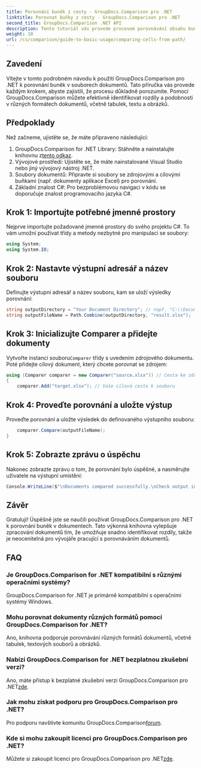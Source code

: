 ```yaml
---
title: Porovnání buněk z cesty - GroupDocs.Comparison pro .NET
linktitle: Porovnat buňky z cesty - GroupDocs.Comparison pro .NET
second_title: GroupDocs.Comparison .NET API
description: Tento tutoriál vás provede procesem porovnávání obsahu buněk aplikace Excel krok za krokem, což vývojářům umožní efektivně identifikovat rozdíly a podobnosti mezi dokumenty.
weight: 10
url: /cs/comparison/guide-to-basic-usage/comparing-cells-from-path/
---
```

## Zavedení

Vítejte v tomto podrobném návodu k použití GroupDocs.Comparison pro .NET k porovnání buněk v souborech dokumentů. Tato příručka vás provede každým krokem, abyste zajistili, že procesu důkladně porozumíte. Pomocí GroupDocs.Comparison můžete efektivně identifikovat rozdíly a podobnosti v různých formátech dokumentů, včetně tabulek, textu a obrázků.

## Předpoklady

Než začneme, ujistěte se, že máte připraveno následující:

1.  GroupDocs.Comparison for .NET Library: Stáhněte a nainstalujte knihovnu z[tento odkaz](https://releases.groupdocs.com/comparison/net/).
2. Vývojové prostředí: Ujistěte se, že máte nainstalované Visual Studio nebo jiný vývojový nástroj .NET.
3. Soubory dokumentů: Připravte si soubory se zdrojovými a cílovými buňkami (např. dokumenty aplikace Excel) pro porovnání.
4. Základní znalost C#: Pro bezproblémovou navigaci v kódu se doporučuje znalost programovacího jazyka C#.

## Krok 1: Importujte potřebné jmenné prostory

Nejprve importujte požadované jmenné prostory do svého projektu C#. To vám umožní používat třídy a metody nezbytné pro manipulaci se soubory:

```csharp
using System;
using System.IO;
```

## Krok 2: Nastavte výstupní adresář a název souboru

Definujte výstupní adresář a název souboru, kam se uloží výsledky porovnání:

```csharp
string outputDirectory = "Your Document Directory"; // např. "C:\\Documents"
string outputFileName = Path.Combine(outputDirectory, "result.xlsx");
```

## Krok 3: Inicializujte Comparer a přidejte dokumenty

 Vytvořte instanci souboru`Comparer` třídy s uvedením zdrojového dokumentu. Poté přidejte cílový dokument, který chcete porovnat se zdrojem:

```csharp
using (Comparer comparer = new Comparer("source.xlsx")) // Cesta ke zdrojovému souboru
{
    comparer.Add("target.xlsx"); // Vaše cílová cesta k souboru
```

## Krok 4: Proveďte porovnání a uložte výstup

Proveďte porovnání a uložte výsledek do definovaného výstupního souboru:

```csharp
    comparer.Compare(outputFileName);
}
```

## Krok 5: Zobrazte zprávu o úspěchu

Nakonec zobrazte zprávu o tom, že porovnání bylo úspěšné, a nasměrujte uživatele na výstupní umístění:

```csharp
Console.WriteLine($"\nDocuments compared successfully.\nCheck output in {outputDirectory}.");
```

## Závěr

Gratuluji! Úspěšně jste se naučili používat GroupDocs.Comparison pro .NET k porovnání buněk v dokumentech. Tato výkonná knihovna vylepšuje zpracování dokumentů tím, že umožňuje snadno identifikovat rozdíly, takže je neocenitelná pro vývojáře pracující s porovnáváním dokumentů.

## FAQ

### Je GroupDocs.Comparison for .NET kompatibilní s různými operačními systémy?

GroupDocs.Comparison for .NET je primárně kompatibilní s operačními systémy Windows.

### Mohu porovnat dokumenty různých formátů pomocí GroupDocs.Comparison for .NET?

Ano, knihovna podporuje porovnávání různých formátů dokumentů, včetně tabulek, textových souborů a obrázků.

### Nabízí GroupDocs.Comparison for .NET bezplatnou zkušební verzi?

 Ano, máte přístup k bezplatné zkušební verzi GroupDocs.Comparison pro .NET[zde](https://releases.groupdocs.com/).

### Jak mohu získat podporu pro GroupDocs.Comparison pro .NET?

Pro podporu navštivte komunitu GroupDocs.Comparison[forum](https://forum.groupdocs.com/c/comparison/12).

### Kde si mohu zakoupit licenci pro GroupDocs.Comparison pro .NET?

 Můžete si zakoupit licenci pro GroupDocs.Comparison pro .NET[zde](https://purchase.groupdocs.com/buy).